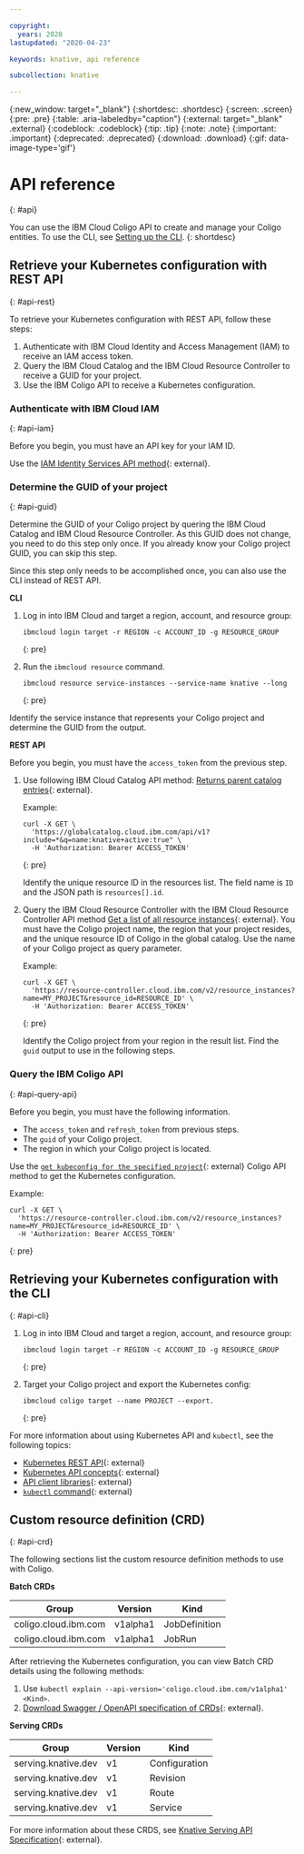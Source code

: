 ```yaml
---

copyright:
  years: 2020
lastupdated: "2020-04-23"

keywords: knative, api reference

subcollection: knative

---
```


{:new_window: target="_blank"}
{:shortdesc: .shortdesc}
{:screen: .screen}
{:pre: .pre}
{:table: .aria-labeledby="caption"}
{:external: target="_blank" .external}
{:codeblock: .codeblock}
{:tip: .tip}
{:note: .note}
{:important: .important}
{:deprecated: .deprecated}
{:download: .download}
{:gif: data-image-type='gif'}

# API reference
{: #api}

You can use the IBM Cloud Coligo API to create and manage your Coligo entities. To use the CLI, see [Setting up the CLI](/docs/knative?topic=knative-kn-install-cli).
{: shortdesc}

## Retrieve your Kubernetes configuration with REST API
{: #api-rest}

To retrieve your Kubernetes configuration with REST API, follow these steps:

1. Authenticate with IBM Cloud Identity and Access Management (IAM) to receive an IAM access token.
2. Query the IBM Cloud Catalog and the IBM Cloud Resource Controller to receive a GUID for your project.
3. Use the IBM Coligo API to receive a Kubernetes configuration.

### Authenticate with IBM Cloud IAM
{: #api-iam}

Before you begin, you must have an API key for your IAM ID. 

Use the [IAM Identity Services API method](https://cloud.ibm.com/apidocs/iam-identity-token-api#create-an-iam-access-token-for-a-user-or-service-i){: external}.

### Determine the GUID of your project
{: #api-guid}

Determine the GUID of your Coligo project by quering the IBM Cloud Catalog and IBM Cloud Resource Controller. As this GUID does not change, you need to do this step only once. If you already know your Coligo project GUID, you can skip this step.

Since this step only needs to be accomplished once, you can also use the CLI instead of REST API.

**CLI**

1. Log in into IBM Cloud and target a region, account, and resource group:
   
   ```
   ibmcloud login target -r REGION -c ACCOUNT_ID -g RESOURCE_GROUP
   ```
   {: pre}
 
 2. Run the `ibmcloud resource` command.
    
    ```
    ibmcloud resource service-instances --service-name knative --long
    ```
    {: pre}
    
Identify the service instance that represents your Coligo project and determine the GUID from the output.

**REST API**

Before you begin, you must have the `access_token` from the previous step.

1. Use following IBM Cloud Catalog API method: [Returns parent catalog entries](https://cloud.ibm.com/apidocs/resource-catalog/global-catalog#returns-parent-catalog-entries){: external}.

   Example:

   ```
   curl -X GET \
     'https://globalcatalog.cloud.ibm.com/api/v1?include=*&q=name:knative+active:true" \
     -H 'Authorization: Bearer ACCESS_TOKEN'
   ```
   {: pre}

   Identify the unique resource ID in the resources list. The field name is `ID` and the JSON path is `resources[].id`.
   
2. Query the IBM Cloud Resource Controller with the IBM Cloud Resource Controller API method [Get a list of all resource instances](https://cloud.ibm.com/apidocs/resource-controller/resource-controller#get-a-list-of-all-resource-instances){: external}. You must have the Coligo project name, the region that your project resides, and the unique resource ID of Coligo in the global catalog. Use the name of your Coligo project as query parameter.

   Example:

   ```
   curl -X GET \
     'https://resource-controller.cloud.ibm.com/v2/resource_instances?name=MY_PROJECT&resource_id=RESOURCE_ID' \
     -H 'Authorization: Bearer ACCESS_TOKEN'
   ```
   {: pre}

   Identify the Coligo project from your region in the result list. Find the `guid` output to use in the following steps.

### Query the IBM Coligo API
{: #api-query-api}

Before you begin, you must have the following information.

- The `access_token` and `refresh_token` from previous steps.
- The `guid` of your Coligo project.
- The region in which your Coligo project is located.

Use the [`get kubeconfig for the specified project`](https://cloud.ibm.com/apidocs/coligo#get-kubeconfig-for-the-specified-project){: external} Coligo API method to get the Kubernetes configuration.

   Example:

   ```
   curl -X GET \
     'https://resource-controller.cloud.ibm.com/v2/resource_instances?name=MY_PROJECT&resource_id=RESOURCE_ID' \
     -H 'Authorization: Bearer ACCESS_TOKEN'
   ```
   {: pre}

## Retrieving your Kubernetes configuration with the CLI
{: #api-cli}

1. Log in into IBM Cloud and target a region, account, and resource group:
   
   ```
   ibmcloud login target -r REGION -c ACCOUNT_ID -g RESOURCE_GROUP
   ```
   {: pre}
   
2. Target your Coligo project and export the Kubernetes config: 

   ```
   ibmcloud coligo target --name PROJECT --export.
   ```
   {: pre}
   
For more information about using Kubernetes API and `kubectl`, see the following topics:

- [Kubernetes REST API](https://kubernetes.io/docs/reference/using-api/api-overview/){: external}
- [Kubernetes API concepts](https://kubernetes.io/docs/reference/using-api/api-concepts/){: external}
- [API client libraries](https://kubernetes.io/docs/reference/#api-client-libraries){: external}
- [`kubectl` command](https://kubernetes.io/docs/reference/#cli-reference){: external}

## Custom resource definition (CRD)
{: #api-crd}

The following sections list the custom resource definition methods to use with Coligo.

**Batch CRDs**

| Group | Version | Kind |
| --------- | -------- | -------- |
| coligo.cloud.ibm.com | v1alpha1 | JobDefinition |
| coligo.cloud.ibm.com | v1alpha1 | JobRun |

After retrieving the Kubernetes configuration, you can view Batch CRD details using the following methods:

1. Use `kubectl explain --api-version='coligo.cloud.ibm.com/v1alpha1' <Kind>`.
2. [Download Swagger / OpenAPI specification of CRDs](https://kubernetes.io/docs/concepts/overview/kubernetes-api/){: external}.
  
**Serving CRDs**

| Group | Version | Kind |
| --------- | -------- | -------- |
| serving.knative.dev | v1 | Configuration |
| serving.knative.dev | v1 | Revision |
| serving.knative.dev | v1 | Route |
| serving.knative.dev | v1 | Service |

For more information about these CRDS, see [Knative Serving API Specification](https://knative.dev/docs/serving/spec/knative-api-specification-1.0/){: external}.


